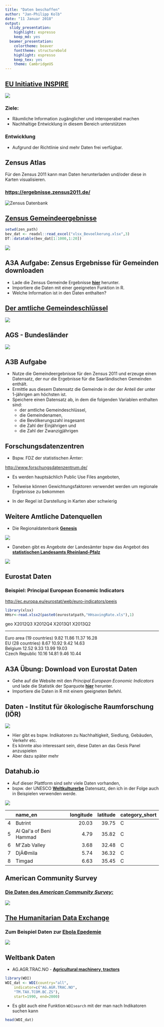 ```yaml
---
title: "Daten beschaffen"
author: "Jan-Philipp Kolb"
date: "11 Januar 2018"
output:
  slidy_presentation: 
    highlight: espresso
    keep_md: yes
  beamer_presentation:
    colortheme: beaver
    fonttheme: structurebold
    highlight: espresso
    keep_tex: yes
    theme: CambridgeUS
---
```





## [EU Initiative INSPIRE](http://inspire.ec.europa.eu/reports/Registration_form.pdf)


<!--
## Datenzugang

- Public-Use-File (PUF) Datei zur öffentlichen Nutzung - meist stark anonymisierte Daten
(Beispiele: [FDZ](www.forschungsdatenzentrum.de), [Statistik Portal](www.statistik-portal.de), [Meine Region](www.infothek.statistik.rlp.de/lis/MeineRegion/index.asp) )

- Scientific-Use-File (SUF) - Datei zur wissenschaftlichen Nutzung - anonymisierte Daten, die zu wissenschaftlichen Zwecken und zur Sekundäranalyse genutzt werden können. 
 
- On-Site-Nutzung - Arbeitsplätze für Gastwissenschaftler - Kontrollierte Datenfernverarbeitung
-->


![](figure/inspire.PNG)

### Ziele:

- Räumliche Information zugänglicher und interoperabel machen
- Nachhaltige Entwicklung in diesem Bereich unterstützen

### Entwicklung

- Aufgrund der  Richtlinie sind mehr Daten frei verfügbar.

## Zensus Atlas

Für den Zensus 2011 kann man Daten herunterladen und/oder diese in Karten visualisieren.

### https://ergebnisse.zensus2011.de/

![Zensus Datenbank](figure/Zensusdtb.PNG)

## [Zensus Gemeindeergebnisse](https://www.destatis.de/DE/Methoden/Zensus_/Zensus.html)




```r
setwd(zen_path)
bev_dat <- readxl::read_excel("xlsx_Bevoelkerung.xlsx",3)
DT::datatable(bev_dat[1:1000,1:20])
```

![](figure/ZensusTabEx.PNG)



## A3A Aufgabe: Zensus Ergebnisse für Gemeinden downloaden

- Lade die Zensus Gemeinde Ergebnisse [**hier**](https://www.zensus2011.de/SharedDocs/Aktuelles/Ergebnisse/DemografischeGrunddaten.html) herunter.
- Importiere die Daten mit einer geeigneten Funktion in R.
- Welche Information ist in den Daten enthalten?



## [Der amtliche Gemeindeschlüssel](https://de.wikipedia.org/wiki/Amtlicher_Gemeindeschl%C3%BCssel)


![](figure/ags_beispiele.PNG)

## AGS - Bundesländer

![](figure/AGS_BLA.PNG)


## A3B Aufgabe 

- Nutze die Gemeindeergebnisse für den Zensus 2011 und erzeuge einen Datensatz, der nur die Ergebnisse für die Saarländischen Gemeinden enthält.
- Ermittle aus diesem Datensatz die Gemeinde in der der Anteil der unter 1-jährigen am höchsten ist. 
- Speichere einen Datensatz ab, in dem die folgenden Variablen enthalten sind:
    - der amtliche Gemeindeschlüssel, 
    - die Gemeindenamen,  
    - die Bevölkerungszahl insgesamt 
    - die Zahl der Einjährigen und 
    - die Zahl der Zwanzigjährigen 



## Forschungsdatenzentren

- Bspw. FDZ der statistischen Ämter:

<http://www.forschungsdatenzentrum.de/>

- Es werden hauptsächlich Public Use Files angeboten, 

- Teilweise können Gewichtungsfaktoren verwendet werden um regionale Ergebnisse zu bekommen

- In der Regel ist Darstellung in Karten aber schwierig

## Weitere Amtliche Datenquellen

- Die Regionaldatenbank [**Genesis**](https://www-genesis.destatis.de/genesis/online)

![](figure/GENESIS_Datenbank.PNG)

- Daneben gibt es Angebote der Landesämter bspw das Angebot des [**statistischen Landesamts Rheinland-Pfalz**](https://www.statistik.rlp.de/de/regional/meine-heimat/)

![](figure/Meine_heimat.PNG)

## Eurostat Daten

### Beispiel: Principal European Economic Indicators

<http://ec.europa.eu/eurostat/web/euro-indicators/peeis>







```r
library(xlsx)
HHsr<-read.xlsx2(paste0(eurostatpath,"HHsavingRate.xls"),1)
```


geo                        X2012Q3   X2012Q4   X2013Q1   X2013Q2 
-------------------------  --------  --------  --------  --------
Euro area (19 countries)   9.82      11.86     11.37     16.28   
EU (28 countries)          8.67      10.92     9.42      14.63   
Belgium                    12.52     9.33      13.99     19.03   
Czech Republic             10.16     14.81     9.46      10.44   


<!--
- Laden Sie die Daten für den Inflationsindikator von Eurostat herunter.

<http://ec.europa.eu/eurostat/web/euro-indicators/peeis>
-->


## A3A Übung: Download von Eurostat Daten

- Gehe auf die Website mit den *Principal European Economic Indicators* und lade die Statistik der Sparquote [**hier**](http://ec.europa.eu/eurostat/web/euro-indicators/peeis) herunter.
- Importiere die Daten in R mit einem geeigneten Befehl.


## Daten - Institut für ökologische Raumforschung (IÖR)

![](figure/ioerMonitor.PNG)

- Hier gibt es bspw. Indikatoren zu Nachhaltigkeit, Siedlung, Gebäuden, Verkehr etc. 
- Es könnte also interessant sein, diese Daten an das Gesis Panel anzuspielen
- Aber dazu später mehr



## Datahub.io

- Auf dieser Plattform sind sehr viele Daten vorhanden, 
- bspw. der UNESCO [**Weltkulturerbe**](http://datahub.io/dataset/unesco-world-heritage-sites/resource/d4116195-44d8-4bc1-9f91-9b570870dc19) Datensatz, den ich in der Folge auch in Beispielen verwenden werde. 

![](figure/datahub_whc.PNG)

<!--
- Funktioniert nur im Windows Explorer ?????!!!!
-->








|   |name_en                 | longitude| latitude|category_short |
|:--|:-----------------------|---------:|--------:|:--------------|
|4  |Butrint                 |     20.03|    39.75|C              |
|5  |Al Qal'a of Beni Hammad |      4.79|    35.82|C              |
|6  |M'Zab Valley            |      3.68|    32.48|C              |
|7  |DjÃ©mila                |      5.74|    36.32|C              |
|8  |Timgad                  |      6.63|    35.45|C              |


## American Community Survey

### [Die Daten des *American Community Survey:*](http://www.census.gov/acs/www/)


![](figure/ACS.PNG)



## [The Humanitarian Data Exchange](data.hdx.rwlabs.org)

### Zum Beispiel Daten zur [Ebola Epedemie](https://data.hdx.rwlabs.org/dataset/rowca-ebola-cases)

![](figure/HDx.PNG)

<!--
- Zum Beispiel Ebola Fälle
-->


## Weltbank Daten

- AG.AGR.TRAC.NO - [**Agricultural machinery, tractors**](https://data.worldbank.org/indicator/AG.AGR.TRAC.NO)


```r
library(WDI) 
WDI_dat <- WDI(country="all",
    indicator=c("AG.AGR.TRAC.NO",
    "TM.TAX.TCOM.BC.ZS"),
    start=1990, end=2000)
```

- Es gibt auch eine Funktion `WDIsearch` mit der man nach Indikatoren suchen kann


```r
head(WDI_dat)
```





<!--
## [London Datastore](http://data.london.gov.uk/dataset)

![](figure/LondonData.PNG)


## Ein Beispieldatensatz für London



![](figure/LondonExample.PNG)

-->
